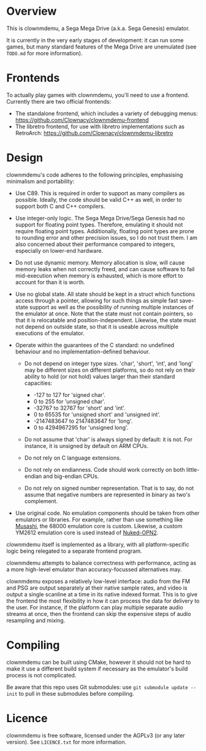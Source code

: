 # Overview

This is clownmdemu, a Sega Mega Drive (a.k.a. Sega Genesis) emulator.

It is currently in the very early stages of development: it can run some games,
but many standard features of the Mega Drive are unemulated (see `TODO.md` for
more information).


# Frontends

To actually play games with clownmdemu, you'll need to use a frontend.
Currently there are two official frontends:
- The standalone frontend, which includes a variety of debugging menus:
  https://github.com/Clownacy/clownmdemu-frontend
- The libretro frontend, for use with libretro implementations such as
  RetroArch:
  https://github.com/Clownacy/clownmdemu-libretro


# Design

clownmdemu's code adheres to the following principles, emphasising minimalism
and portability:

- Use C89. This is required in order to support as many compilers as possible.
  Ideally, the code should be valid C++ as well, in order to support both C and
  C++ compilers.

- Use integer-only logic. The Sega Mega Drive/Sega Genesis had no support for
  floating point types. Therefore, emulating it should not require floating
  point types. Additionally, floating point types are prone to rounding error
  and other precision issues, so I do not trust them. I am also concerned about
  their performance compared to integers, especially on lower-end hardware.

- Do not use dynamic memory. Memory allocation is slow, will cause memory leaks
  when not correctly freed, and can cause software to fail mid-execution when
  memory is exhausted, which is more effort to account for than it is worth.

- Use no global state. All state should be kept in a struct which functions
  access through a pointer, allowing for such things as simple fast save-state
  support as well as the possibility of running multiple instances of the
  emulator at once. Note that the state must not contain pointers, so that it
  is relocatable and position-independent. Likewise, the state must not depend
  on outside state, so that it is useable across multiple executions of the
  emulator.

- Operate within the guarantees of the C standard: no undefined behaviour and
  no implementation-defined behaviour.

  - Do not depend on integer type sizes. 'char', 'short', 'int', and 'long' may
    be different sizes on different platforms, so do not rely on their ability
    to hold (or not hold) values larger than their standard capacities:
    - -127 to 127 for 'signed char'.
    - 0 to 255 for 'unsigned char'.
    - -32767 to 32767 for 'short' and 'int'.
    - 0 to 65535 for 'unsigned short' and 'unsigned int'.
    - -2147483647 to 2147483647 for 'long'.
    - 0 to 4294967295 for 'unsigned long'.

  - Do not assume that 'char' is always signed by default: it is not. For
    instance, it is unsigned by default on ARM CPUs.

  - Do not rely on C language extensions.

  - Do not rely on endianness. Code should work correctly on both little-endian
    and big-endian CPUs.

  - Do not rely on signed number representation. That is to say, do not assume
    that negative numbers are represented in binary as two's complement.

- Use original code. No emulation components should be taken from other
  emulators or libraries. For example, rather than use something like
  [Musashi](https://github.com/kstenerud/Musashi), the 68000 emulation core is
  custom. Likewise, a custom YM2612 emulation core is used instead of
  [Nuked-OPN2](https://github.com/nukeykt/Nuked-OPN2).

clownmdemu itself is implemented as a library, with all platform-specific logic
being relegated to a separate frontend program.

clownmdemu attempts to balance correctness with performance, acting as a more
high-level emulator than accuracy-focussed alternatives may.

clownmdemu exposes a relatively low-level interface: audio from the FM and PSG
are output separately at their native sample rates, and video is output a
single scanline at a time in its native indexed format. This is to give the
frontend the most flexibility in how it can process the data for delivery to
the user. For instance, if the platform can play multiple separate audio
streams at once, then the frontend can skip the expensive steps of audio
resampling and mixing.


# Compiling

clownmdemu can be built using CMake, however it should not be hard to make it
use a different build system if necessary as the emulator's build process is
not complicated.

Be aware that this repo uses Git submodules: use `git submodule update --init`
to pull in these submodules before compiling.


# Licence

clownmdemu is free software, licensed under the AGPLv3 (or any later version).
See `LICENCE.txt` for more information.
